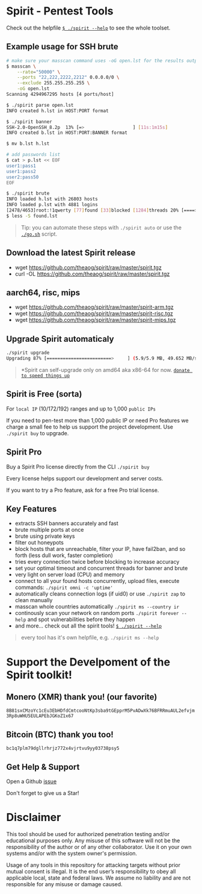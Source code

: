 # Spirit - Pentest Tools

Check out the helpfile [`$ ./spirit --help`](./HELP) to see the whole toolset.

## Example usage for SSH brute
```bash
# make sure your masscan command uses -oG open.lst for the results output file
$ masscan \
    --rate="50000" \
    --ports "22,222,2222,2212" 0.0.0.0/0 \
    --exclude 255.255.255.255 \
    -oG open.lst
Scanning 4294967295 hosts [4 ports/host]

$ ./spirit parse open.lst
INFO created h.lst in HOST:PORT format

$ ./spirit banner
SSH-2.0-OpenSSH_8.2p  13% [=>                  ] [11s:1m15s]
INFO created b.lst in HOST:PORT:BANNER format

$ mv b.lst h.lst

# add passwords list
$ cat > p.lst << EOF
user1:pass1
user1:pass2
user2:pass50
EOF

$ ./spirit brute
INFO loaded h.lst with 26803 hosts
INFO loaded p.lst with 4881 logins
[2478/4653]root:!1qwerty [77]found [33]blocked [1284]threads 20% [====>               ] [20s:1h13m36s]
$ less -S found.lst
```

> Tip: you can automate these steps with `./spirit auto` or use the [`./go.sh`](./go.sh) script.

## Download the latest Spirit release
- wget https://github.com/theaog/spirit/raw/master/spirit.tgz
- curl -OL https://github.com/theaog/spirit/raw/master/spirit.tgz

## aarch64, risc, mips
- wget https://github.com/theaog/spirit/raw/master/spirit-arm.tgz
- wget https://github.com/theaog/spirit/raw/master/spirit-risc.tgz
- wget https://github.com/theaog/spirit/raw/master/spirit-mips.tgz


## Upgrade Spirit automaticaly
```bash
./spirit upgrade
Upgrading 87% [========================>     ] (5.9/5.9 MB, 49.652 MB/s)
```
>*Spirit can self-upgrade only on amd64 aka x86-64 for now. [`donate to speed things up`](#monero-xmr-thank-you)

## Spirit is Free (sorta)
For `local IP` (10/172/192) ranges and up to 1,000 `public IPs`

If you need to pen-test more than 1,000 public IP or need Pro features we charge a small fee to help us support the project development. Use `./spirit buy` to upgrade.

## Spirit Pro
Buy a Spirit Pro license directly from the CLI `./spirit buy`

Every license helps support our development and server costs.

If you want to try a Pro feature, ask for a free Pro trial license.

## Key Features
- extracts SSH banners accurately and fast
- brute multiple ports at once
- brute using private keys
- filter out honeypots
- block hosts that are unreachable, filter your IP, have fail2ban, and so forth (less dull work, faster completion)
- tries every connection twice before blocking to increase accuracy
- set your optimal timeout and concurrent threads for banner and brute
- very light on server load (CPU) and memory
- connect to all your found hosts concurrently, upload files, execute commands: `./spirit omni -c 'uptime'`
- automatically cleans connection logs (if uid0) or use `./spirit zap` to clean manually
- masscan whole countries automatically `./spirit ms --country ir`
- continously scan your network on random ports `./spirit forever --help` and spot vulnerabilities before they happen
- and more... check out all the spirit tools! [`$ ./spirit --help`](./HELP)
> every tool has it's own helpfile, e.g. `./spirit ms --help`

# Support the Develpoment of the Spirit toolkit!
## Monero (XMR) thank you! (our favorite)
`8B81sxCMzoYc1cEu3EbHDfdCmtcooNtKp3sba9tGEpprM5PvADwXk76BFRRmuAUL2efvjm3Rp8uWHU5EULAPEbJGKoZ1x67`

## Bitcoin (BTC) thank you too!
`bc1q7plm79dgllrhrjz772x4vjrtvu9yy03738psy5`

## Get Help & Support
Open a Github [issue](https://github.com/theaog/spirit/issues)

Don't forget to give us a Star!

# Disclaimer

This tool should be used for authorized penetration testing and/or educational purposes only.
Any misuse of this software will not be the responsibility of the author or of any other collaborator.
Use it on your own systems and/or with the system owner's permission.

Usage of any tools in this repository for attacking targets without prior mutual consent is illegal.
It is the end user’s responsibility to obey all applicable local, state and federal laws.
We assume no liability and are not responsible for any misuse or damage caused.
